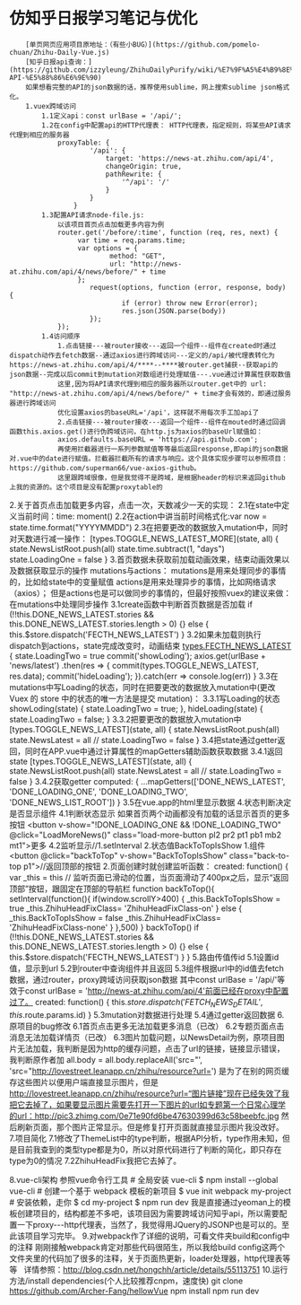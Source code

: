仿知乎日报学习笔记与优化
=======
		[单页网页应用项目原地址：（有些小BUG）](https://github.com/pomelo-chuan/Zhihu-Daily-Vue.js)
		[知乎日报api查询：](https://github.com/izzyleung/ZhihuDailyPurify/wiki/%E7%9F%A5%E4%B9%8E%E6%97%A5%E6%8A%A5-API-%E5%88%86%E6%9E%90)
		如果想看完整的API的json数据的话，推荐使用sublime，网上搜索sublime json格式化。
		1.vuex跨域访问
			1.1定义api：const urlBase = '/api/';
			1.2在config中配置api的HTTP代理表： HTTP代理表，指定规则，将某些API请求代理到相应的服务器
				proxyTable: {
						'/api': {
							target: 'https://news-at.zhihu.com/api/4',
							changeOrigin: true,
							pathRewrite: {
								'^/api': '/'
							}
						}
					}
			1.3配置API请求node-file.js:
				以该项目首页点击加载更多内容为例
				router.get('/before/:time', function (req, res, next) {
					 var time = req.params.time;
					 var options = {
							 method: "GET",
							 url: "http://news-at.zhihu.com/api/4/news/before/" + time
					 };
						request(options, function (error, response, body) {
								if (error) throw new Error(error);
								res.json(JSON.parse(body))
						});
				});
			1.4访问顺序
				1.点击链接---被router接收---返回一个组件--组件在created时通过dispatch动作去fetch数据--通过axios进行跨域访问---定义的/api/被代理表转化为https://news-at.zhihu.com/api/4/****--****被router.get捕获--获取api的json数据--完成以后commit到mutation对数组进行处理赋值---.vue通过计算属性获取数值
				这里,因为将API请求代理到相应的服务器所以router.get中的 url: "http://news-at.zhihu.com/api/4/news/before/" + time才会有效的，即通过服务器进行跨域访问
				优化设置axios的baseURL='/api'，这样就不用每次手工加api了
				2.点击链接---被router接收---返回一个组件--组件在mouted时通过回调函数this.axios.get()进行伪跨域访问，在http.js为axios的baseUrl赋值如：
				axios.defaults.baseURL = 'https://api.github.com';
				再使用拦截器进行一系列参数赋值等等最后返回response,即api的json数据对.vue中的date进行赋值。拦截器拦截所有的请求与响应。这个具体实现步骤可以参照项目：https://github.com/superman66/vue-axios-github。
				这里跟跨域很像，但是我觉得不是跨域，是根据header的标识来返回github上我的资源的。这个项目是没有配置proxytable的
2.关于首页点击加载更多内容，点击一次，天数减少一天的实现：
	2.1在state中定义当前时间：time: moment()
	2.2在action中讲当前时间格式化:var now = state.time.format("YYYYMMDD")
	2.3在把要更改的数据放入mutation中，同时对天数进行减一操作：
		[types.TOGGLE_NEWS_LATEST_MORE](state, all) {
	        state.NewsListRoot.push(all)
	        state.time.subtract(1, "days")
	        state.LoadingOne = false
	    }
3.首页数据未获取前加载动画效果，结束动画效果以及数据获取显示的操作
	mutations与actions：
	mutations是用来处理同步的事情的，比如给state中的变量赋值
	actions是用来处理异步的事情，比如网络请求（axios）；
	但是actions也是可以做同步的事情的，但最好按照vuex的建议来做：在mutations中处理同步操作
		3.1create函数中判断首页数据是否加载
			if (!!this.DONE_NEWS_LATEST.stories && this.DONE_NEWS_LATEST.stories.length > 0) {} else {
				this.$store.dispatch('FECTH_NEWS_LATEST')
			}
		3.2如果未加载则执行dispatch到actions，state完成改变时，动画结束
			 [types.FECTH_NEWS_LATEST]({commit}) {
		        state.LoadingTwo = true
		        commit('showLoding');
		        axios.get(urlBase + 'news/latest')
		            .then(res => {
		                commit(types.TOGGLE_NEWS_LATEST, res.data);
		                commit('hideLoading');
		            }).catch(err => console.log(err))
		    }
		3.3在mutations中写Loading的状态，同时在把要更改的数据放入mutation中(更改 Vuex 的 store 中的状态的唯一方法是提交 mutation)：
			3.3.1写Loading的状态
				showLoding(state) {
			        state.LoadingTwo = true;
			    },
			    hideLoading(state) {
			        state.LoadingTwo = false;
			    }
			3.3.2把要更改的数据放入mutation中
				[types.TOGGLE_NEWS_LATEST](state, all) {
			        state.NewsListRoot.push(all)
			        state.NewsLatest = all
			        // state.LoadingTwo = false
			    }
		3.4把state通过getter返回，同时在APP.vue中通过计算属性的mapGetters辅助函数获取数据
			3.4.1返回state
				[types.TOGGLE_NEWS_LATEST](state, all) {
			        state.NewsListRoot.push(all)
			        state.NewsLatest = all
			        // state.LoadingTwo = false
			    }
			3.4.2获取getter
				computed: {
					...mapGetters(['DONE_NEWS_LATEST', 'DONE_LOADING_ONE', 'DONE_LOADING_TWO', 'DONE_NEWS_LIST_ROOT'])
				}
		3.5在vue.app的html里显示数据
4.状态判断决定是否显示组件
	4.1判断状态显示
	如果首页两个动画都没有加载的话显示首页的更多按钮
		<button v-show="!DONE_LOADING_ONE && !DONE_LOADING_TWO" @click="LoadMoreNews()" class="load-more-button pl2 pr2 pt1 pb1 mb2 mt1">更多</button>
	4.2监听显示//1.setInterval 2.状态值BackToTopIsShow
		1.组件<button @click="backToTop" v-show="BackToTopIsShow" class="back-to-top p1">//返回顶部的按钮
		2.页面创建时就创建监听函数：
			created: function() {
				var _this = this
				// 监听页面已滑动的位置，当页面滑动了400px之后，显示“返回顶部”按钮，跟固定在顶部的导航栏
				function backToTop(){
					setInterval(function(){
						if(window.scrollY>400) {
							_this.BackToTopIsShow = true
							_this.ZhihuHeadFixClass= 'ZhihuHeadFixClass-on'
						} else {
							_this.BackToTopIsShow = false
							_this.ZhihuHeadFixClass= 'ZhihuHeadFixClass-none'
						}
					},500)
				}
				backToTop()
				if (!!this.DONE_NEWS_LATEST.stories && this.DONE_NEWS_LATEST.stories.length > 0) {} else {
					this.$store.dispatch('FECTH_NEWS_LATEST')
				}
			}
5.路由传值传id
	5.1设置id值，显示到url
	<router-link :to="{name: 'themes-list', params: {id: item.id}}">
	5.2到router中查询组件并且返回
	5.3组件根据url中的id值去fetch数据，通过router，proxy跨域访问获取json数据
	其中const urlBase = '/api/'等效于const urlBase = 'http://news-at.zhihu.com/api/4'前面已经在proxy中配置过了。
			created: function() {
				this.$store.dispatch('FETCH_NEWS_DETAIL', this.$route.params.id)
			}
	5.3mutation对数据进行处理
	5.4通过getter返回数据
6.原项目的bug修改
	6.1首页点击更多无法加载更多消息（已改）
	6.2专题页面点击消息无法加载详情页（已改）
	6.3图片加载问题，以NewsDetail为例，原项目图片无法加载，我判断是因为http的缓存问题，点击了url的链接，链接显示错误，我判断原作者加  all.body = all.body.replaceAll('src=\"', 'src=\"http://lovestreet.leanapp.cn/zhihu/resource?url=')
	是为了在别的网页缓存这些图片以便用户端直接显示图片，但是
    http://lovestreet.leanapp.cn/zhihu/resource?url=“图片链接”现在已经失效了我把它去掉了，如果要显示图片需要先打开一下图片的url如专题第一个日常心理学的url：http://pic3.zhimg.com/0e71e90fd6be47630399d63c58beebfc.jpg
    然后刷新页面，那个图片正常显示。但是修复打开页面就直接显示图片我没改好。
7.项目简化
	7.1修改了ThemeList中的type判断，根据API分析，type作用未知，但是目前我查到的类型type都是为0，所以对原代码进行了判断的简化，即只存在type为0的情况
	7.2ZhihuHeadFix我把它去掉了。

8.vue-cli架构
	参照vue命令行工具
	# 全局安装 vue-cli
	$ npm install --global vue-cli
	# 创建一个基于 webpack 模板的新项目
	$ vue init webpack my-project
	# 安装依赖，走你
	$ cd my-project
	$ npm run dev
	我是直接通过yeoman上的模板创建项目的，结构都差不多吧，该项目因为需要跨域访问知乎api，所以需要配置一下proxy---http代理表，当然了，我觉得用JQuery的JSONP也是可以的。至此该项目学习完毕。
9.对webpack作了详细的说明，可看文件夹build和config中的注释
    刚刚接触webpack肯定对那些代码很陌生，所以我给build config这两个文件夹里的代码加了很多的注释，关于页面热更新，loader处理器，http代理表等等
    详情参照：http://blog.csdn.net/hongchh/article/details/55113751
10.运行方法/install dependencies(个人比较推荐cnpm，速度快)
	git clone https://github.com/Archer-Fang/hellowVue
	npm install
	npm run dev














